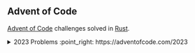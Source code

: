 ## Advent of Code

[Advent of Code](https://adventofcode.com) challenges solved in [Rust](https://www.rust-lang.org/).

<details>
  <summary> 
    2023 Problems :point_right: https://adventofcode.com/2023
  </summary>

- [X] [Day 1: Trebuchet?!](./src/2023/day-01/)
- [X] [Day 2: Cube Conundrum](./src/2023/day-02/)
</details>
